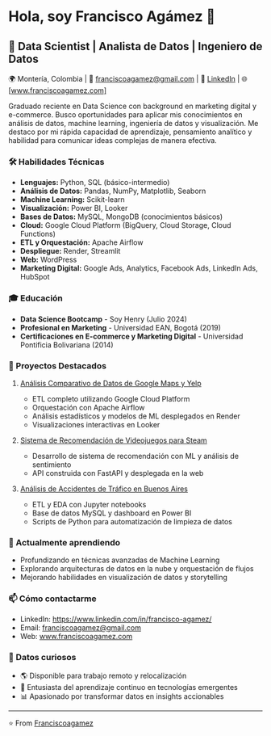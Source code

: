 # Hola, soy Francisco Agámez 👋

## 🚀 Data Scientist | Analista de Datos | Ingeniero de Datos

🌍 Montería, Colombia | 📧 franciscoagamez@gmail.com | 🔗 [LinkedIn](https://www.linkedin.com/in/francisco-agamez/) | 🌐 [www.franciscoagamez.com]

Graduado reciente en Data Science con background en marketing digital y e-commerce. Busco oportunidades para aplicar mis conocimientos en análisis de datos, machine learning, ingeniería de datos y visualización. Me destaco por mi rápida capacidad de aprendizaje, pensamiento analítico y habilidad para comunicar ideas complejas de manera efectiva.

### 🛠️ Habilidades Técnicas

- **Lenguajes:** Python, SQL (básico-intermedio)
- **Análisis de Datos:** Pandas, NumPy, Matplotlib, Seaborn
- **Machine Learning:** Scikit-learn
- **Visualización:** Power BI, Looker
- **Bases de Datos:** MySQL, MongoDB (conocimientos básicos)
- **Cloud:** Google Cloud Platform (BigQuery, Cloud Storage, Cloud Functions)
- **ETL y Orquestación:** Apache Airflow
- **Despliegue:** Render, Streamlit
- **Web:** WordPress
- **Marketing Digital:** Google Ads, Analytics, Facebook Ads, LinkedIn Ads, HubSpot

### 🎓 Educación

- **Data Science Bootcamp** - Soy Henry (Julio 2024)
- **Profesional en Marketing** - Universidad EAN, Bogotá (2019)
- **Certificaciones en E-commerce y Marketing Digital** - Universidad Pontificia Bolivariana (2014)

### 🚀 Proyectos Destacados

1. [Análisis Comparativo de Datos de Google Maps y Yelp](link-al-repositorio)
   - ETL completo utilizando Google Cloud Platform
   - Orquestación con Apache Airflow
   - Análisis estadísticos y modelos de ML desplegados en Render
   - Visualizaciones interactivas en Looker

2. [Sistema de Recomendación de Videojuegos para Steam](link-al-repositorio)
   - Desarrollo de sistema de recomendación con ML y análisis de sentimiento
   - API construida con FastAPI y desplegada en la web

3. [Análisis de Accidentes de Tráfico en Buenos Aires](link-al-repositorio)
   - ETL y EDA con Jupyter notebooks
   - Base de datos MySQL y dashboard en Power BI
   - Scripts de Python para automatización de limpieza de datos

### 🌱 Actualmente aprendiendo

- Profundizando en técnicas avanzadas de Machine Learning
- Explorando arquitecturas de datos en la nube y orquestación de flujos
- Mejorando habilidades en visualización de datos y storytelling

### 📫 Cómo contactarme

- LinkedIn: https://www.linkedin.com/in/francisco-agamez/
- Email: franciscoagamez@gmail.com
- Web: www.franciscoagamez.com

### 🌟 Datos curiosos

- 🌎 Disponible para trabajo remoto y relocalización
- 🚀 Entusiasta del aprendizaje continuo en tecnologías emergentes
- 📊 Apasionado por transformar datos en insights accionables

---

⭐️ From [Franciscoagamez](https://github.com/franciscoagamez/franciscoagamez/)
